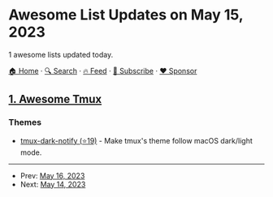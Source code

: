 # Awesome List Updates on May 15, 2023

1 awesome lists updated today.

[🏠 Home](/README.md) · [🔍 Search](https://www.trackawesomelist.com/search/) · [🔥 Feed](https://www.trackawesomelist.com/rss.xml) · [📮 Subscribe](https://trackawesomelist.us17.list-manage.com/subscribe?u=d2f0117aa829c83a63ec63c2f&id=36a103854c) · [❤️  Sponsor](https://github.com/sponsors/theowenyoung)



## [1. Awesome Tmux](/content/rothgar/awesome-tmux/README.md)

### Themes

*   [tmux-dark-notify (⭐19)](https://github.com/erikw/tmux-dark-notify) - Make tmux's theme follow macOS dark/light mode.

---

- Prev: [May 16, 2023](/content/2023/05/16/README.md)
- Next: [May 14, 2023](/content/2023/05/14/README.md)